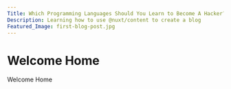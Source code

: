 ```yaml
---
Title: Which Programming Languages Should You Learn to Become A Hacker?
Description: Learning how to use @nuxt/content to create a blog
Featured_Image: first-blog-post.jpg
---
```


# Welcome Home

Welcome Home
